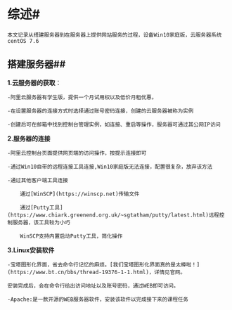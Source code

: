 # 综述#

    本文记录从搭建服务器到在服务器上提供网站服务的过程，设备Win10家庭版，云服务器系统centOS 7.6

## 搭建服务器##

**1.云服务器的获取**：

    -阿里云服务器有学生版，提供一个月试用权以及低价月租优惠。

    -在设置服务器的连接方式时选择通过账号密码连接，创建的云服务器被称为实例

    -创建后可在邮箱中找到控制台管理实例，如连接、重启等操作，服务器可通过其公网IP访问

**2.服务器的连接**

    -阿里云控制台页面提供网页端的访问操作，按提示连接即可

    -通过Win10自带的远程连接工具连接,Win10家庭版无法连接，配置很复杂，放弃该方法

    -通过其他客户端工具连接

        通过[WinSCP](https://winscp.net)传输文件

        通过[Putty工具](https://www.chiark.greenend.org.uk/~sgtatham/putty/latest.html)远程控制服务器，该工具较为小巧

        WinSCP支持内置启动Putty工具，简化操作

**3.Linux安装软件**

    -宝塔图形化界面，省去命令行记忆的麻烦。[我们宝塔图形化界面真的是太棒啦！](https://www.bt.cn/bbs/thread-19376-1-1.html)，详情见官网。

    安装完成后，会在命令行给出访问地址以及账号密码，通过WEB即可访问。

    -Apache:是一款开源的WEB服务器软件，安装该软件以完成接下来的课程任务
    
